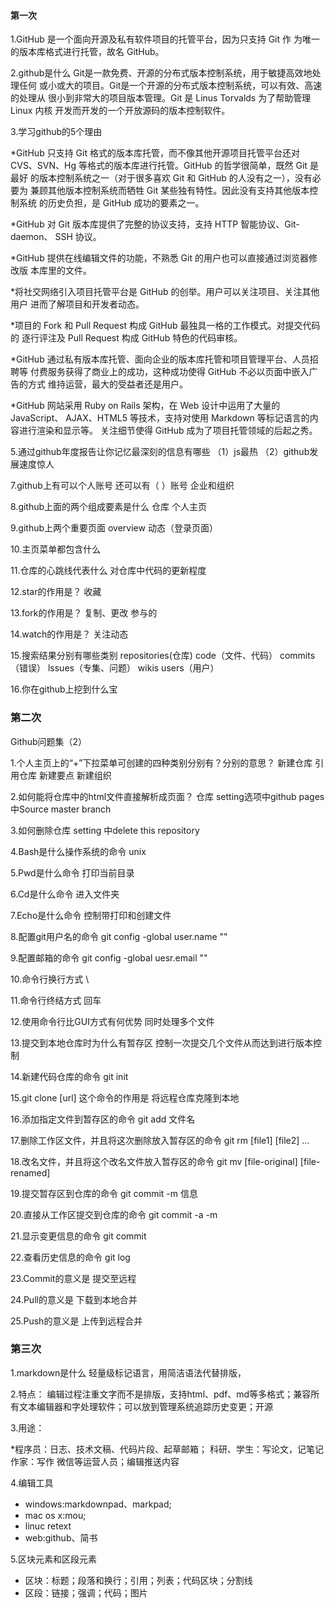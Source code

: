 #### 第一次 ###

1.GitHub 是一个面向开源及私有软件项目的托管平台，因为只支持 Git 作
为唯一的版本库格式进行托管，故名 GitHub。  

2.github是什么
	Git是一款免费、开源的分布式版本控制系统，用于敏捷高效地处理任何
或小或大的项目。Git是一个开源的分布式版本控制系统，可以有效、高速的处理从
很小到非常大的项目版本管理。Git 是 Linus Torvalds 为了帮助管理 Linux 内核
开发而开发的一个开放源码的版本控制软件。  


3.学习github的5个理由

*GitHub 只支持 Git 格式的版本库托管，而不像其他开源项目托管平台还对
CVS、SVN、Hg 等格式的版本库进行托管。GitHub 的哲学很简单，既然 Git 是最好
的版本控制系统之一（对于很多喜欢 Git 和 GitHub 的人没有之一），没有必要为
兼顾其他版本控制系统而牺牲 Git 某些独有特性。因此没有支持其他版本控制系统
的历史负担，是 GitHub 成功的要素之一。

*GitHub 对 Git 版本库提供了完整的协议支持，支持 HTTP 智能协议、Git-daemon、
SSH 协议。

*GitHub 提供在线编辑文件的功能，不熟悉 Git 的用户也可以直接通过浏览器修改版
本库里的文件。

*将社交网络引入项目托管平台是 GitHub 的创举。用户可以关注项目、关注其他用户
进而了解项目和开发者动态。

*项目的 Fork 和 Pull Request 构成 GitHub 最独具一格的工作模式。对提交代码的
逐行评注及 Pull Request 构成 GitHub 特色的代码审核。

*GitHub 通过私有版本库托管、面向企业的版本库托管和项目管理平台、人员招聘等
付费服务获得了商业上的成功，这种成功使得 GitHub 不必以页面中嵌入广告的方式
维持运营，最大的受益者还是用户。

*GitHub 网站采用 Ruby on Rails 架构，在 Web 设计中运用了大量的 JavaScript、
AJAX、HTML5 等技术，支持对使用 Markdown 等标记语言的内容进行渲染和显示等。
关注细节使得 GitHub 成为了项目托管领域的后起之秀。    

5.通过github年度报告让你记忆最深刻的信息有哪些
	（1）js最热  （2）github发展速度惊人  
	
7.github上有可以个人账号 还可以有（ ）账号
	企业和组织  
	
8.github上面的两个组成要素是什么
	仓库 个人主页  
	
	
9.github上两个重要页面
	overview  动态（登录页面）  
	
	
10.主页菜单都包含什么
	
11.仓库的心跳线代表什么
	对仓库中代码的更新程度  

12.star的作用是？
	收藏  

13.fork的作用是？
	复制、更改  参与的  

14.watch的作用是？
	关注动态  

15.搜索结果分别有哪些类别
repositories(仓库) code（文件、代码） commits（错误） lssues（专集、问题） wikis users（用户）  

16.你在github上挖到什么宝


### 第二次 
Github问题集（2）

1.个人主页上的“+”下拉菜单可创建的四种类别分别有？分别的意思？
	新建仓库  引用仓库  新建要点  新建组织  
	
2.如何能将仓库中的html文件直接解析成页面？
	仓库 setting选项中github pages 中Source master branch   
	
3.如何删除仓库
	setting 中delete this repository  
	
4.Bash是什么操作系统的命令
	unix  
	
5.Pwd是什么命令
	打印当前目录  
	
6.Cd是什么命令
	进入文件夹  
	
7.Echo是什么命令
	控制带打印和创建文件  
	
8.配置git用户名的命令
	git config -global user.name ""  
	
9.配置邮箱的命令
	git config -global uesr.email ""  
	
10.命令行换行方式
	\  
	
11.命令行终结方式
	回车  
	
12.使用命令行比GUI方式有何优势
	同时处理多个文件  
	
13.提交到本地仓库时为什么有暂存区
	控制一次提交几个文件从而达到进行版本控制  
	
14.新建代码仓库的命令
	git init  
	
15.git clone [url] 这个命令的作用是
	将远程仓库克隆到本地  
	
16.添加指定文件到暂存区的命令
	git add 文件名  
	
17.删除工作区文件，并且将这次删除放入暂存区的命令
	git rm [file1] [file2] ...  
	
18.改名文件，并且将这个改名文件放入暂存区的命令
	git mv [file-original] [file-renamed]  
	
19.提交暂存区到仓库的命令
	git commit -m 信息  
	
20.直接从工作区提交到仓库的命令
	git commit -a -m  
	
21.显示变更信息的命令
	git commit  
	
22.查看历史信息的命令
	git log  
	
23.Commit的意义是
	提交至远程  
	
24.Pull的意义是
	下载到本地合并  
	
25.Push的意义是
	上传到远程合并
	
### 第三次
1.markdown是什么
	轻量级标记语言，用简洁语法代替排版，  
	
2.特点：
	编辑过程注重文字而不是排版，支持html、pdf、md等多格式；兼容所有文本编辑器和字处理软件；可以放到管理系统追踪历史变更；开源  
	
3.用途：  

*程序员：日志、技术文稿、代码片段、起草邮箱；
科研、学生：写论文，记笔记
作家：写作
微信等运营人员；编辑推送内容  

4.编辑工具  

* windows:markdownpad、markpad;
* mac os x:mou;
* linuc retext
* web:github、简书  

5.区块元素和区段元素  

* 区块：标题；段落和换行；引用；列表；代码区块；分割线
* 区段：链接；强调；代码；图片



